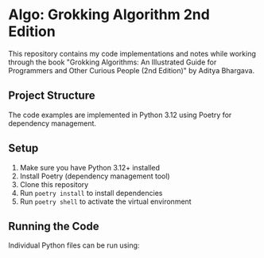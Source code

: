 # Algo: Grokking Algorithm 2nd Edition

This repository contains my code implementations and notes while working through the book "Grokking Algorithms: An Illustrated Guide for Programmers and Other Curious People (2nd Edition)" by Aditya Bhargava.

## Project Structure

The code examples are implemented in Python 3.12 using Poetry for dependency management.

## Setup

1. Make sure you have Python 3.12+ installed
2. Install Poetry (dependency management tool)
3. Clone this repository
4. Run `poetry install` to install dependencies
5. Run `poetry shell` to activate the virtual environment

## Running the Code

Individual Python files can be run using:
